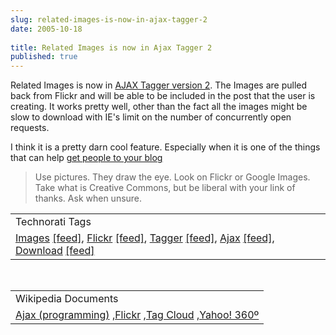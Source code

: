 ```yaml
---
slug: related-images-is-now-in-ajax-tagger-2
date: 2005-10-18
 
title: Related Images is now in Ajax Tagger 2
published: true
---
```

Related Images is now in <a href="http://www.kinlan.co.uk/AjaxExperiments/AjaxTag2">AJAX Tagger version 2</a>.  The Images are pulled back from Flickr and will be able to be included in the post that the user is creating.  It works pretty well, other than the fact all the images might be slow to download with IE's limit on the number of concurrently open requests.<p />I think it is a pretty darn cool feature.  Especially when it is one of the things that can help <a href="http://www.blogginghelp.com/2005/10/17/generating-traffic/">get people to your blog</a><br /><blockquote class="posterous_short_quote">Use pictures. They draw the eye. Look on Flickr or Google Images. Take what is Creative Commons, but be liberal with your link of thanks. Ask when unsure. </blockquote><p /><table class="TechnoratiHead TagHeader">
<tr><td>Technorati Tags</td></tr>
<tr class="Technorati"><td>
<a href="http://www.technorati.com/tag/Images" class="Tag" rel="tag">Images</a> <a href="http://feeds.technorati.com/feed/posts/tag/Images" class="Tag">[feed]</a>, <a href="http://www.technorati.com/tag/Flickr" class="Tag" rel="tag">Flickr</a> <a href="http://feeds.technorati.com/feed/posts/tag/Flickr" class="Tag">[feed]</a>, <a href="http://www.technorati.com/tag/Tagger" class="Tag" rel="tag">Tagger</a> <a href="http://feeds.technorati.com/feed/posts/tag/Tagger" class="Tag">[feed]</a>, <a href="http://www.technorati.com/tag/Ajax" class="Tag" rel="tag">Ajax</a> <a href="http://feeds.technorati.com/feed/posts/tag/Ajax" class="Tag">[feed]</a>, <a href="http://www.technorati.com/tag/Download" class="Tag" rel="tag">Download</a> <a href="http://feeds.technorati.com/feed/posts/tag/Download" class="Tag">[feed]</a>
</td></tr>
</table><br /><table class="TechnoratiHead TagHeader">
<tr><td>Wikipedia Documents</td></tr>
<tr class="Technorati"><td>
<a href="http://en.wikipedia.org/wiki/Ajax_(programming)">Ajax (programming)</a> ,<a href="http://en.wikipedia.org/wiki/Flickr">Flickr</a> ,<a href="http://en.wikipedia.org/wiki/Tag_cloud">Tag Cloud</a> ,<a href="http://en.wikipedia.org/wiki/Yahoo!_360%C2%B0">Yahoo! 360º</a>
</td></tr>
</table><div class="blogger-post-footer"><img class="posterous_download_image" src="https://blogger.googleusercontent.com/tracker/8109338-112966153492967354?l=www.kinlan.co.uk%2Findex.html" height="1" alt="" width="1" /></div>

